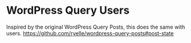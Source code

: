 WordPress Query Users
=====================

Inspired by the original WordPress Query Posts, this does the same with users.
https://github.com/ryelle/wordpress-query-posts#post-state